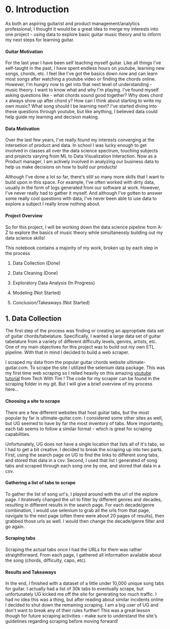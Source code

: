 # 0. Introduction

As both an aspiring guitarist and product management/analytics professional, I thought it would be a great idea to merge my interests into one project - using data to explore basic guitar music theory and to inform my next steps for learning guitar.

#### Guitar Motivation
For the last year I have been self teaching myself guitar. Like all things I've self-taught in the past, I have spent endless hours on youtube, learning new songs, chords, etc. I feel like I've got the basics down now and can learn most songs after watching a youtube video or finding the chords online. However, I'm hungry now to get into that next level of understanding - music theory. I want to know what and why I'm playing. I've found myself asking questions like - what chords sound good together? Why does chord x always show up after chord y? How can I think about starting to write my own music? What song should I be learning next? I've started diving into these questions through youtube, but like anything, I believed data could help guide my learning and decision making.

#### Data Motivation
Over the last few years, I've really found my interests converging at the intersetion of product and data. In school I was lucky enough to get involved in classes all over the data science spectrum, touching subjects and projects varying from ML to Data Visualization Interaction. Now as a Product manager, I am actively involved in analyzing our business data to help us make decisions on how to build our products!

Although I've done a lot so far, there's still so many more skills that I want to build upon in this space. For example, I've often worked with dirty data, usually in the form of logs generated from our software at work. However, I've never really had to gather it myself. And although I've gotten to answer some really cool questions with data, I've never been able to use data to explore a subject I really know nothing about.

#### Project  Overview

So for this project, I will be working down the data science pipeline from A-Z to explore the basics of music theory while simultaneosly building out my data science skills!

This notebook contains a majority of my work, broken up by each step in the process

1. Data Collection (Done)

2. Data Cleaning (Done)

3. Exploratory Data Analysis (In Progress)

4. Modeling (Not Started)

5. Conclusion/Takeaways (Not Started)




## 1. Data Collection


The first step of the process was finding or creating an approptiate data set of guitar chords/tabelature. Specifically, I wanted a large data set of guitar tabelature from a variety of different difficulty levels, genres, artists, etc. One of my main objectives for this project was to build out my own ETL pipeline. With that in mind I decided to build a web scraper. 

I scraped my data from the popular guitar chords website ultimate-guitar.com. To scrape the site I utilized the selenium data package. This was my first time web scraping so I relied heavily on this amazing [youtube tutorial](https://www.youtube.com/watch?v=Xjv1sY630Uc) from Tech With Tim ! The code for my scraper can be found in the scraping folder in my git. But I will give a brief overview of my process here...


#### Choosing a site to scrape

There are a few different websites that host guitar tabs, but the most popular by far is ultimate-guitar.com. I considered some other sites as well, but UG seemed to have by far the most inventory of tabs. More importantly, each tab seems to follow a similar format - which is great for scraping capabilities. 

Unfortunately, UG does not have a single location that lists all of it's tabs, so I had to get a bit creative. I decided to break the scraping up into two parts. First, using the search page on UG to find the links to different song tabs, and stored that data in a csv. Second, I used that list I generated of song tabs and scraped through each song one by one, and stored that data in a csv.

#### Gathering a list of tabs to scrape

To gather the list of song url's, I played around with the url of the explore page. I itiratevely changed the url to filter by different genres and decades, resulting in different results in the search page. For each decade/genre combination, I would use selenium to grab all the urls from that page, navigate to the next page (often there were about 20 pages of results), then grabbed those urls as well. I would then change the decade/genre filter and go again.

#### Scraping tabs

Scraping the actual tabs once I had the URLs for them was rather straightforward. From each page, I gathered all information available about the song (chords, difficulty, capo, etc).

#### Results and Takeaways

In the end, I finished with a dataset of a little under 10,000 unique song tabs for guitar. I actually had a list of 30k tabs to eventually scrape, but unfortunately UG kicked me off the site for generating too much traffic. I had no idea this was a thing, but after reading about similar incidents online I decided to shut down the remaining scraping. I am a big user of UG and don't want to break any of their rules further! This was a great lesson though for future scraping activities - make sure to understand the site's guidelines regarding scraping before moving forward!
